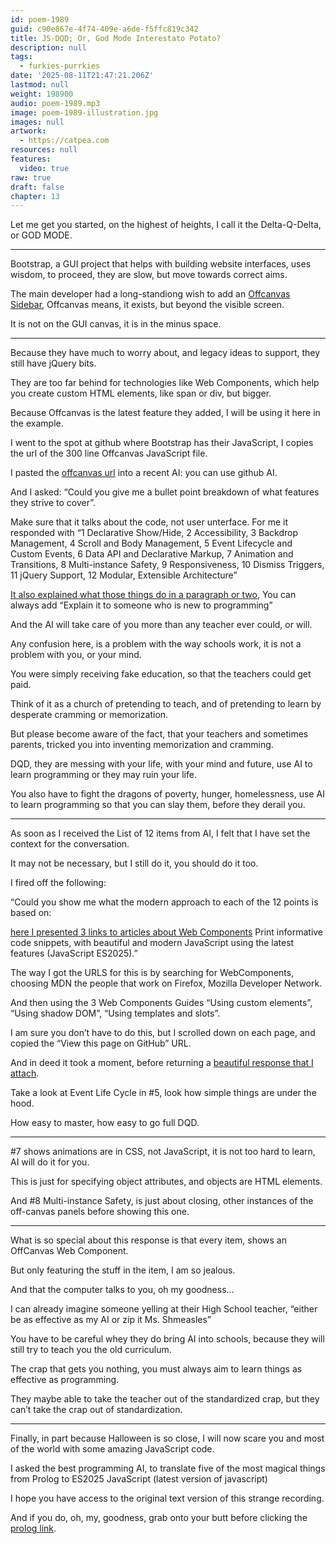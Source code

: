 ```yaml
---
id: poem-1989
guid: c90e867e-4f74-409e-a6de-f5ffc819c342
title: JS-DQD; Or, God Mode Interestato Potato?
description: null
tags:
  - furkies-purrkies
date: '2025-08-11T21:47:21.206Z'
lastmod: null
weight: 198900
audio: poem-1989.mp3
image: poem-1989-illustration.jpg
images: null
artwork:
  - https://catpea.com
resources: null
features:
  video: true
raw: true
draft: false
chapter: 13
---
```


Let me get you started, on the highest of heights,
I call it the Delta-Q-Delta, or GOD MODE.

---

Bootstrap, a GUI project that helps with building website interfaces,
uses wisdom, to proceed, they are slow, but move towards correct aims.

The main developer had a long-standiong wish to add an [Offcanvas Sidebar][0],
Offcanvas means, it exists, but beyond the visible screen.

It is not on the GUI canvas,
it is in the minus space.

---

Because they have much to worry about,
and legacy ideas to support, they still have jQuery bits.

They are too far behind for technologies like Web Components,
which help you create custom HTML elements, like span or div, but bigger.

Because Offcanvas is the latest feature they added,
I will be using it here in the example.

I went to the spot at github where Bootstrap has their JavaScript,
I copies the url of the 300 line Offcanvas JavaScript file.

I pasted the [offcanvas url][1] into a recent AI:
you can use github AI.

And I asked: “Could you give me a bullet point breakdown of what features they strive to cover”.

Make sure that it talks about the code, not user unterface. For me it responded with “1 Declarative Show/Hide, 2 Accessibility, 3 Backdrop Management, 4 Scroll and Body Management, 5 Event Lifecycle and Custom Events, 6 Data API and Declarative Markup, 7 Animation and Transitions, 8 Multi-instance Safety, 9 Responsiveness, 10 Dismiss Triggers, 11 jQuery Support, 12 Modular, Extensible Architecture”

[It also explained what those things do in a paragraph or two][5],
You can always add “Explain it to someone who is new to programming”

And the AI will take care of you more than any teacher ever could,
or will.

Any confusion here, is a problem with the way schools work,
it is not a problem with you, or your mind.

You were simply receiving fake education,
so that the teachers could get paid.

Think of it as a church of pretending to teach,
and of pretending to learn by desperate cramming or memorization.

But please become aware of the fact,
that your teachers and sometimes parents, tricked you into inventing memorization and cramming.

DQD, they are messing with your life, with your mind and future,
use AI to learn programming or they may ruin your life.

You also have to fight the dragons of poverty, hunger, homelessness,
use AI to learn programming so that you can slay them, before they derail you.

---

As soon as I received the List of 12 items from AI,
I felt that I have set the context for the conversation.

It may not be necessary, but I still do it,
you should do it too.

I fired off the following:

“Could you show me what the modern approach to each of the 12 points is based on:

[here I presented 3 links to articles about Web Components][6]
Print informative code snippets, with beautiful and modern JavaScript using the latest features (JavaScript ES2025).”

The way I got the URLS for this is by searching for WebComponents,
choosing MDN the people that work on Firefox, Mozilla Developer Network.

And then using the 3 Web Components Guides “Using custom elements”, “Using shadow DOM”, “Using templates and slots”.

I am sure you don’t have to do this, but I scrolled down on each page, and copied the “View this page on GitHub” URL.

And in deed it took a moment,
before returning a [beautiful response that I attach][2].

Take a look at Event Life Cycle in #5,
look how simple things are under the hood.

How easy to master,
how easy to go full DQD.

---

#7 shows animations are in CSS, not JavaScript,
it is not too hard to learn, AI will do it for you.

This is just for specifying object attributes,
and objects are HTML elements.

And #8 Multi-instance Safety, is just about closing,
other instances of the off-canvas panels before showing this one.

---

What is so special about this response is that every item,
shows an OffCanvas Web Component.

But only featuring the stuff in the item,
I am so jealous.

And that the computer talks to you,
oh my goodness…

I can already imagine someone yelling at their High School teacher,
“either be as effective as my AI or zip it Ms. Shmeasles”

You have to be careful whey they do bring AI into schools,
because they will still try to teach you the old curriculum.

The crap that gets you nothing,
you must always aim to learn things as effective as programming.

They maybe able to take the teacher out of the standardized crap,
but they can’t take the crap out of standardization.

---

Finally, in part because Halloween is so close,
I will now scare you and most of the world with some amazing JavaScript code.

I asked the best programming AI,
to translate five of the most magical things from Prolog to ES2025 JavaScript (latest version of javascript)

I hope you have access to the original text version
of this strange recording.

And if you do, oh, my, goodness,
grab onto your butt before clicking the [prolog link][4].

[0]: https://getbootstrap.com/docs/5.3/components/offcanvas/
[1]: https://github.com/twbs/bootstrap/blob/main/js/src/offcanvas.js
[2]: files/response.md
[3]: https://developer.mozilla.org/en-US/docs/Web/API/Element/closest
[4]: files/prolog.md
[5]: files/initial-twelve.md
[6]: https://developer.mozilla.org/en-US/docs/Web/API/Web_components/Using_custom_elements
